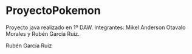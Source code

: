 # ProyectoPokemon
Proyecto java realizado en 1º DAW. Integrantes: Mikel Anderson Otavalo Morales y Rubén García Ruiz.

Rubén García Ruiz
